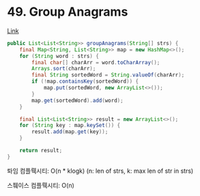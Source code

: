 # 49. Group Anagrams

[Link](https://leetcode.com/problems/group-anagrams/)

```java
public List<List<String>> groupAnagrams(String[] strs) {
    final Map<String, List<String>> map = new HashMap<>();
    for (String word : strs) {
        final char[] charArr = word.toCharArray();
        Arrays.sort(charArr);
        final String sortedWord = String.valueOf(charArr);
        if (!map.containsKey(sortedWord)) {
            map.put(sortedWord, new ArrayList<>());
        }
        map.get(sortedWord).add(word);
    }

    final List<List<String>> result = new ArrayList<>();
    for (String key : map.keySet()) {
        result.add(map.get(key));
    }

    return result;
}
```

톼임 컴플뤡시티: O(n * klogk) (n: len of strs, k: max len of str in strs)

스풰이스 컴플뤡시티: O(n)